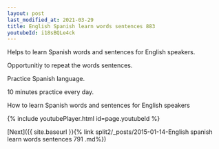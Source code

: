 ```yaml
---
layout: post
last_modified_at: 2021-03-29
title: English Spanish learn words sentences 883 
youtubeId: i18sBQLe4ck
---
```

 
 
Helps to learn Spanish words and sentences for English speakers.

Opportunitiy to repeat the words sentences. 

Practice Spanish language. 
 
10 minutes practice every day. 
 
How to learn Spanish words and sentences for English speakers 
 
{% include youtubePlayer.html id=page.youtubeId %}
 
 
[Next]({{ site.baseurl }}{% link  split2/_posts/2015-01-14-English spanish learn words sentences 791 .md%})
 
